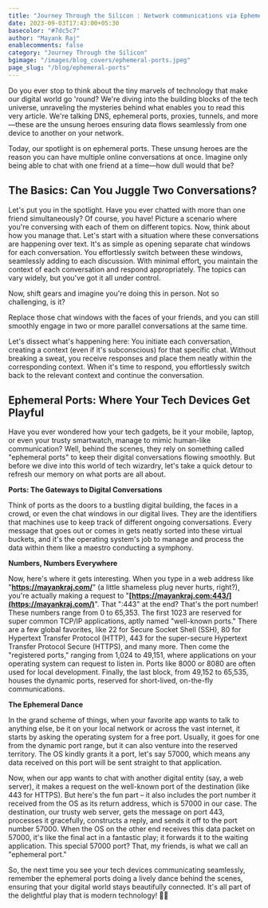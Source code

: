 ```yaml
---
title: "Journey Through the Silicon : Network communications via Ephemeral Ports"
date: 2023-09-03T17:43:00+05:30
basecolor: "#7dc5c7"
author: "Mayank Raj"
enablecomments: false
category: "Journey Through the Silicon"
bgimage: "/images/blog_covers/ephemeral-ports.jpeg"
page_slug: "/blog/ephemeral-ports"
---
```



Do you ever stop to think about the tiny marvels of technology that make our digital world go 'round? We're diving into the building blocks of the tech universe, unraveling the mysteries behind what enables you to read this very article. We're talking DNS, ephemeral ports, proxies, tunnels, and more—these are the unsung heroes ensuring data flows seamlessly from one device to another on your network.

Today, our spotlight is on ephemeral ports. These unsung heroes are the reason you can have multiple online conversations at once. Imagine only being able to chat with one friend at a time—how dull would that be?

## **The Basics: Can You Juggle Two Conversations?**

Let's put you in the spotlight. Have you ever chatted with more than one friend simultaneously? Of course, you have! Picture a scenario where you're conversing with each of them on different topics. Now, think about how you manage that. Let's start with a situation where these conversations are happening over text. It's as simple as opening separate chat windows for each conversation. You effortlessly switch between these windows, seamlessly adding to each discussion. With minimal effort, you maintain the context of each conversation and respond appropriately. The topics can vary widely, but you've got it all under control.

Now, shift gears and imagine you're doing this in person. Not so challenging, is it?

Replace those chat windows with the faces of your friends, and you can still smoothly engage in two or more parallel conversations at the same time.

Let's dissect what's happening here: You initiate each conversation, creating a context (even if it's subconscious) for that specific chat. Without breaking a sweat, you receive responses and place them neatly within the corresponding context. When it's time to respond, you effortlessly switch back to the relevant context and continue the conversation.

## **Ephemeral Ports: Where Your Tech Devices Get Playful**

Have you ever wondered how your tech gadgets, be it your mobile, laptop, or even your trusty smartwatch, manage to mimic human-like communication? Well, behind the scenes, they rely on something called "ephemeral ports" to keep their digital conversations flowing smoothly. But before we dive into this world of tech wizardry, let's take a quick detour to refresh our memory on what ports are all about.

**Ports: The Gateways to Digital Conversations**

Think of ports as the doors to a bustling digital building, the faces in a crowd, or even the chat windows in our digital lives. They are the identifiers that machines use to keep track of different ongoing conversations. Every message that goes out or comes in gets neatly sorted into these virtual buckets, and it's the operating system's job to manage and process the data within them like a maestro conducting a symphony.

**Numbers, Numbers Everywhere**

Now, here's where it gets interesting. When you type in a web address like "**https://mayankraj.com/**" (a little shameless plug never hurts, right?), you're actually making a request to "**[https://mayankraj.com:443/](https://mayankraj.com/)**". That ":443" at the end? That's the port number! These numbers range from 0 to 65,353. The first 1023 are reserved for super common TCP/IP applications, aptly named "well-known ports." There are a few global favorites, like 22 for Secure Socket Shell (SSH), 80 for Hypertext Transfer Protocol (HTTP), 443 for the super-secure Hypertext Transfer Protocol Secure (HTTPS), and many more. Then come the "registered ports," ranging from 1,024 to 49,151, where applications on your operating system can request to listen in. Ports like 8000 or 8080 are often used for local development. Finally, the last block, from 49,152 to 65,535, houses the dynamic ports, reserved for short-lived, on-the-fly communications.

**The Ephemeral Dance**

In the grand scheme of things, when your favorite app wants to talk to anything else, be it on your local network or across the vast internet, it starts by asking the operating system for a free port. Usually, it goes for one from the dynamic port range, but it can also venture into the reserved territory. The OS kindly grants it a port, let's say 57000, which means any data received on this port will be sent straight to that application.

Now, when our app wants to chat with another digital entity (say, a web server), it makes a request on the well-known port of the destination (like 443 for HTTPS). But here's the fun part – it also includes the port number it received from the OS as its return address, which is 57000 in our case. The destination, our trusty web server, gets the message on port 443, processes it gracefully, constructs a reply, and sends it off to the port number 57000. When the OS on the other end receives this data packet on 57000, it's like the final act in a fantastic play; it forwards it to the waiting application. This special 57000 port? That, my friends, is what we call an "ephemeral port."

So, the next time you see your tech devices communicating seamlessly, remember the ephemeral ports doing a lively dance behind the scenes, ensuring that your digital world stays beautifully connected. It's all part of the delightful play that is modern technology! 🎉🌐